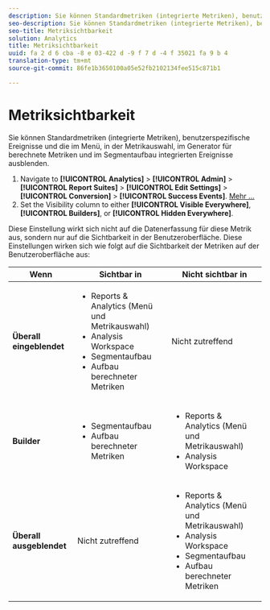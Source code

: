 ```yaml
---
description: Sie können Standardmetriken (integrierte Metriken), benutzerspezifische Ereignisse und die im Menü, in der Metrikauswahl, im Generator für berechnete Metriken und im Segmentaufbau integrierten Ereignisse ausblenden.
seo-description: Sie können Standardmetriken (integrierte Metriken), benutzerspezifische Ereignisse und die im Menü, in der Metrikauswahl, im Generator für berechnete Metriken und im Segmentaufbau integrierten Ereignisse ausblenden.
seo-title: Metriksichtbarkeit
solution: Analytics
title: Metriksichtbarkeit
uuid: fa 2 d 6 cba -8 e 03-422 d -9 f 7 d -4 f 35021 fa 9 b 4
translation-type: tm+mt
source-git-commit: 86fe1b3650100a05e52fb2102134fee515c871b1

---
```



# Metriksichtbarkeit

Sie können Standardmetriken (integrierte Metriken), benutzerspezifische Ereignisse und die im Menü, in der Metrikauswahl, im Generator für berechnete Metriken und im Segmentaufbau integrierten Ereignisse ausblenden.

1. Navigate to **[!UICONTROL Analytics]** &gt; **[!UICONTROL Admin]** &gt; **[!UICONTROL Report Suites]** &gt; **[!UICONTROL Edit Settings]** &gt; **[!UICONTROL Conversion]** &gt; **[!UICONTROL Success Events]**. [Mehr …](../../admin/admin/c-success-events/t-success-events.md#task_AC29770C973A43C5BE67DABA3BF1795C)
1. Set the Visibility column to either **[!UICONTROL Visible Everywhere]**, **[!UICONTROL Builders]**, or **[!UICONTROL Hidden Everywhere]**.

Diese Einstellung wirkt sich nicht auf die Datenerfassung für diese Metrik aus, sondern nur auf die Sichtbarkeit in der Benutzeroberfläche. Diese Einstellungen wirken sich wie folgt auf die Sichtbarkeit der Metriken auf der Benutzeroberfläche aus:

<table id="table_26814F83F39C47D08361365E2658D249"> 
 <thead> 
  <tr> 
   <th colname="col1" class="entry"> Wenn </th> 
   <th colname="col2" class="entry"> Sichtbar in </th> 
   <th colname="col3" class="entry"> Nicht sichtbar in </th> 
  </tr> 
 </thead>
 <tbody> 
  <tr> 
   <td colname="col1"> <b>Überall eingeblendet</b> </td> 
   <td colname="col2"> 
    <ul id="ul_2CCF931F462D48E3B06AE246A1A3AD91"> 
     <li id="li_C2889DBECE6D488C94B118FA33CD3988">Reports &amp; Analytics (Menü und Metrikauswahl) </li> 
     <li id="li_EB7D70B1BAC840A6A32B56A1DD8F8D55">Analysis Workspace </li> 
     <li id="li_0C550B8F99C94620999331BBA1F3659C">Segmentaufbau </li> 
     <li id="li_E2663CFA5F8541C39CE9A18173A074AC">Aufbau berechneter Metriken </li> 
    </ul> </td> 
   <td colname="col3"> Nicht zutreffend </td> 
  </tr> 
  <tr> 
   <td colname="col1"> <b>Builder</b> </td> 
   <td colname="col2"> 
    <ul id="ul_33E40D88D3B44CCDBA8DE6EA53794C6D"> 
     <li id="li_D72D1EB1A6164657A68AC5BDE4749BA2">Segmentaufbau </li> 
     <li id="li_9644DE132891444E8C98C8ADD5B17FBA">Aufbau berechneter Metriken </li> 
    </ul> </td> 
   <td colname="col3"> 
    <ul id="ul_C21BB852A6E94BF288DA237772538F96"> 
     <li id="li_499402E46BD243588B0E437928734222">Reports &amp; Analytics (Menü und Metrikauswahl) </li> 
     <li id="li_844967A5C7204ABE964E6DD5789E582E">Analysis Workspace </li> 
    </ul> </td> 
  </tr> 
  <tr> 
   <td colname="col1"> <b>Überall ausgeblendet</b> </td> 
   <td colname="col2"> Nicht zutreffend </td> 
   <td colname="col3"> 
    <ul id="ul_CB9780D567BD4DBA90C092DDA892BF41"> 
     <li id="li_CF90047F78FD4BB28E90E95B9B367445">Reports &amp; Analytics (Menü und Metrikauswahl) </li> 
     <li id="li_9B41995CA7F3437485BAFF08A422FBFE">Analysis Workspace </li> 
     <li id="li_B4C8C6A35AB44E83B140F2C8073EEE17">Segmentaufbau </li> 
     <li id="li_35F3A8DD8F8C4770AEFBD68575DFAE62">Aufbau berechneter Metriken </li> 
    </ul> </td> 
  </tr> 
 </tbody> 
</table>

